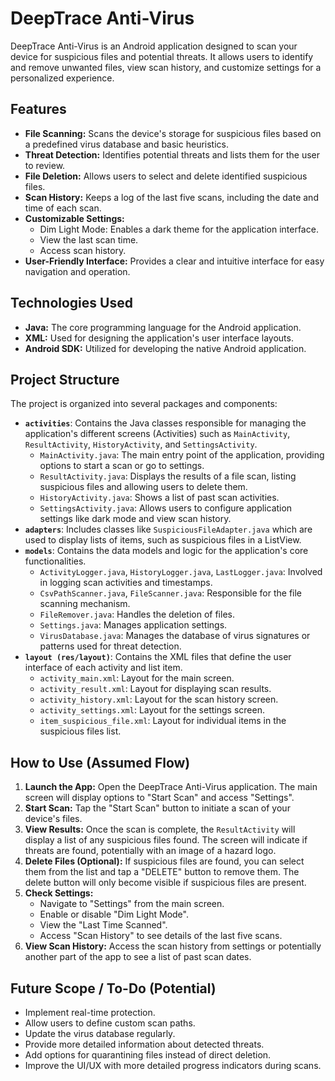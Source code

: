 # DeepTrace Anti-Virus

DeepTrace Anti-Virus is an Android application designed to scan your device for suspicious files and potential threats. It allows users to identify and remove unwanted files, view scan history, and customize settings for a personalized experience.

## Features

-   **File Scanning:** Scans the device's storage for suspicious files based on a predefined virus database and basic heuristics.
-   **Threat Detection:** Identifies potential threats and lists them for the user to review.
-   **File Deletion:** Allows users to select and delete identified suspicious files.
-   **Scan History:** Keeps a log of the last five scans, including the date and time of each scan.
-   **Customizable Settings:**
    -   Dim Light Mode: Enables a dark theme for the application interface.
    -   View the last scan time.
    -   Access scan history.
-   **User-Friendly Interface:** Provides a clear and intuitive interface for easy navigation and operation.

## Technologies Used

-   **Java:** The core programming language for the Android application.
-   **XML:** Used for designing the application's user interface layouts.
-   **Android SDK:** Utilized for developing the native Android application.

## Project Structure

The project is organized into several packages and components:

-   **`activities`**: Contains the Java classes responsible for managing the application's different screens (Activities) such as `MainActivity`, `ResultActivity`, `HistoryActivity`, and `SettingsActivity`.
    -   `MainActivity.java`: The main entry point of the application, providing options to start a scan or go to settings.
    -   `ResultActivity.java`: Displays the results of a file scan, listing suspicious files and allowing users to delete them.
    -   `HistoryActivity.java`: Shows a list of past scan activities.
    -   `SettingsActivity.java`: Allows users to configure application settings like dark mode and view scan history.
-   **`adapters`**: Includes classes like `SuspiciousFileAdapter.java` which are used to display lists of items, such as suspicious files in a ListView.
-   **`models`**: Contains the data models and logic for the application's core functionalities.
    -   `ActivityLogger.java`, `HistoryLogger.java`, `LastLogger.java`: Involved in logging scan activities and timestamps.
    -   `CsvPathScanner.java`, `FileScanner.java`: Responsible for the file scanning mechanism.
    -   `FileRemover.java`: Handles the deletion of files.
    -   `Settings.java`: Manages application settings.
    -   `VirusDatabase.java`: Manages the database of virus signatures or patterns used for threat detection.
-   **`layout (res/layout)`**: Contains the XML files that define the user interface of each activity and list item.
    -   `activity_main.xml`: Layout for the main screen.
    -   `activity_result.xml`: Layout for displaying scan results.
    -   `activity_history.xml`: Layout for the scan history screen.
    -   `activity_settings.xml`: Layout for the settings screen.
    -   `item_suspicious_file.xml`: Layout for individual items in the suspicious files list.

## How to Use (Assumed Flow)

1.  **Launch the App:** Open the DeepTrace Anti-Virus application. The main screen will display options to "Start Scan" and access "Settings".
2.  **Start Scan:** Tap the "Start Scan" button to initiate a scan of your device's files.
3.  **View Results:** Once the scan is complete, the `ResultActivity` will display a list of any suspicious files found. The screen will indicate if threats are found, potentially with an image of a hazard logo.
4.  **Delete Files (Optional):** If suspicious files are found, you can select them from the list and tap a "DELETE" button to remove them. The delete button will only become visible if suspicious files are present.
5.  **Check Settings:**
    -   Navigate to "Settings" from the main screen.
    -   Enable or disable "Dim Light Mode".
    -   View the "Last Time Scanned".
    -   Access "Scan History" to see details of the last five scans.
6.  **View Scan History:** Access the scan history from settings or potentially another part of the app to see a list of past scan dates.

## Future Scope / To-Do (Potential)

-   Implement real-time protection.
-   Allow users to define custom scan paths.
-   Update the virus database regularly.
-   Provide more detailed information about detected threats.
-   Add options for quarantining files instead of direct deletion.
-   Improve the UI/UX with more detailed progress indicators during scans.
